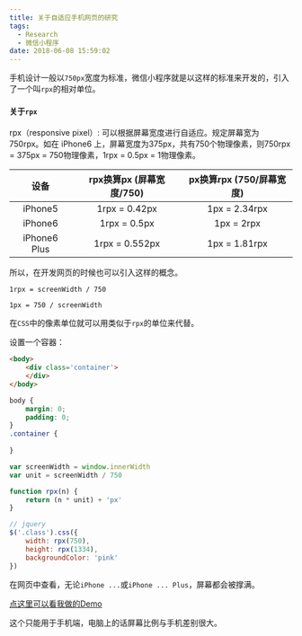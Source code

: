 ```yaml
---
title: 关于自适应手机网页的研究
tags:
  - Research
  - 微信小程序
date: 2018-06-08 15:59:02
---
```



手机设计一般以`750px`宽度为标准，微信小程序就是以这样的标准来开发的，引入了一个叫`rpx`的相对单位。

#### 关于`rpx`

rpx（responsive pixel）: 可以根据屏幕宽度进行自适应。规定屏幕宽为750rpx。如在 iPhone6 上，屏幕宽度为375px，共有750个物理像素，则750rpx = 375px = 750物理像素，1rpx = 0.5px = 1物理像素。

| 设备        | rpx换算px (屏幕宽度/750)    |  px换算rpx (750/屏幕宽度)  |
| :-:   | :-:   | :-: |
| iPhone5 | 1rpx = 0.42px | 1px = 2.34rpx |
| iPhone6 | 1rpx = 0.5px | 1px = 2rpx |
| iPhone6 Plus | 1rpx = 0.552px | 1px = 1.81rpx |

所以，在开发网页的时候也可以引入这样的概念。

`1rpx = screenWidth / 750`

`1px = 750 / screenWidth`

在`CSS`中的像素单位就可以用类似于`rpx`的单位来代替。

设置一个容器：

```html
<body>
    <div class='container'>
    </div>
</body>
```

```css
body {
    margin: 0;
    padding: 0;
}
.container {
    
}
```

```js
var screenWidth = window.innerWidth
var unit = screenWidth / 750

function rpx(n) {
    return (n * unit) + 'px'
}

// jquery
$('.class').css({
    width: rpx(750),
    height: rpx(1334),
    backgroundColor: 'pink'
})
```

在网页中查看，无论`iPhone ...`或`iPhone ... Plus`，屏幕都会被撑满。

[点这里可以看我做的Demo](./demo)

这个只能用于手机端，电脑上的话屏幕比例与手机差别很大。